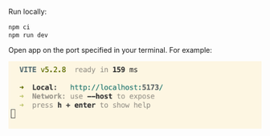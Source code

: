 Run locally:

```
npm ci
npm run dev
```

Open app on the port specified in your terminal. For example:

![alt text](image.png)
